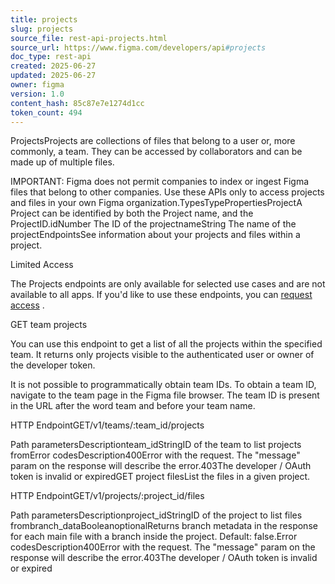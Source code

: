```yaml
---
title: projects
slug: projects
source_file: rest-api-projects.html
source_url: https://www.figma.com/developers/api#projects
doc_type: rest-api
created: 2025-06-27
updated: 2025-06-27
owner: figma
version: 1.0
content_hash: 85c87e7e1274d1cc
token_count: 494
---
```

ProjectsProjects are collections of files that belong to a user or, more commonly, a team. They can be accessed by collaborators and can be made up of multiple files.

IMPORTANT: Figma does not permit companies to index or ingest Figma files that belong to other companies. Use these APIs only to access projects and files in your own Figma organization.TypesTypePropertiesProjectA Project can be identified by both the Project name, and the ProjectID.idNumber The ID of the projectnameString The name of the projectEndpointsSee information about your projects and files within a project.

Limited Access

The Projects endpoints are only available for selected use cases and are not available to all apps. If you'd like to use these endpoints, you can [request access](https://forms.gle/xoWgCx5K25iYci5L6)
.

GET team projects

You can use this endpoint to get a list of all the projects within the specified team. It returns only projects visible to the authenticated user or owner of the developer token.

It is not possible to programmatically obtain team IDs. To obtain a team ID, navigate to the team page in the Figma file browser. The team ID is present in the URL after the word team and before your team name.

HTTP EndpointGET/v1/teams/:team_id/projects

Path parametersDescriptionteam_idStringID of the team to list projects fromError codesDescription400Error with the request. The "message" param on the response will describe the error.403The developer / OAuth token is invalid or expiredGET project filesList the files in a given project.

HTTP EndpointGET/v1/projects/:project_id/files

Path parametersDescriptionproject_idStringID of the project to list files frombranch_dataBooleanoptionalReturns branch metadata in the response for each main file with a branch inside the project. Default: false.Error codesDescription400Error with the request. The "message" param on the response will describe the error.403The developer / OAuth token is invalid or expired